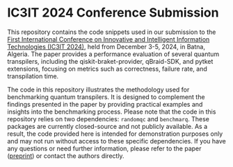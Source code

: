 # IC3IT 2024 Conference Submission

This repository contains the code snippets used in our submission to the [First International Conference on Innovative and Intelligent Information Technologies (IC3IT 2024)](https://conference.univ-batna2.dz/ic3it24), held from December 3-5, 2024, in Batna, Algeria. The paper provides a performance evaluation of several quantum transpilers, including the qiskit-braket-provider, qBraid-SDK, and pytket extensions, focusing on metrics such as correctness, failure rate, and transpilation time.

The code in this repository illustrates the methodology used for benchmarking quantum transpilers. It is designed to complement the findings presented in the paper by providing practical examples and insights into the benchmarking process. Please note that the code in this repository relies on two dependencies: `randomqc` and `benchmarq`. These packages are currently closed-source and not publicly available. As a result, the code provided here is intended for demonstration purposes only and may not run without access to these specific dependencies. If you have any questions or need further information, please refer to the paper ([preprint](https://arxiv.org/abs/2406.06836)) or contact the authors directly.